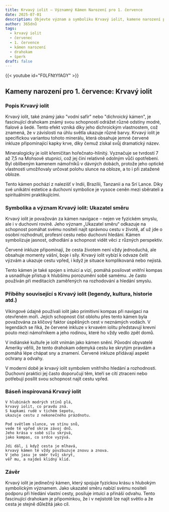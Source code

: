 ```yaml
---
title: Krvavý iolit – Významný Kámen Narození pro 1. července
date: 2025-07-01
description: Objevte význam a symboliku Krvavý iolit, kamene narození pro 1. července, který symbolizuje Ukazatel směru. Přečtěte si legendy a inspirující příběhy.
author: 365dnů
tags:
  - krvavý iolit
  - červenec
  - 1. července
  - kámen narození
  - drahokam
  - šperk
draft: false
---
```


{{< youtube id="F0LFNtYfAGY" >}}

## Kameny narození pro 1. července: Krvavý iolit

### Popis Krvavý iolit

Krvavý iolit, také známý jako "vodní safír" nebo "dichroický kámen", je fascinující drahokam známý svou schopností odrážet různé odstíny modré, fialové a šedé. Tento efekt vzniká díky jeho dichroickým vlastnostem, což znamená, že v závislosti na úhlu světla ukazuje různé barvy. Krvavý iolit je specifickou variantou tohoto minerálu, která obsahuje jemné červené inkluze připomínající kapky krve, díky čemuž získal svůj dramatický název.

Mineralogicky je iolit křemičitan hořečnato-hlinitý. Vyznačuje se tvrdostí 7 až 7,5 na Mohsově stupnici, což jej činí relativně odolným vůči opotřebení. Byl oblíbeným kamenem námořníků v dávných dobách, protože jeho optické vlastnosti umožňovaly určovat polohu slunce na obloze, a to i při zatažené obloze.

Tento kámen pochází z nalezišť v Indii, Brazílii, Tanzanii a na Srí Lance. Díky své unikátní estetice a duchovní symbolice je vysoce ceněn mezi sběrateli a spirituálními praktikujícími.

### Symbolika a význam Krvavý iolit: Ukazatel směru

Krvavý iolit je považován za kámen navigace – nejen ve fyzickém smyslu, ale i v duchovní rovině. Jeho význam „Ukazatel směru“ odkazuje na schopnost pomáhat svému nositeli najít správnou cestu v životě, ať už jde o osobní rozhodnutí, profesní cestu nebo duchovní hledání. Kámen symbolizuje jasnost, odhodlání a schopnost vidět věci z různých perspektiv.

Červené inkluze připomínají, že cesta životem není vždy jednoduchá, ale obsahuje momenty vášní, boje i síly. Krvavý iolit vybízí k odvaze čelit výzvám a ukazuje cestu vpřed, i když je situace komplikovaná nebo nejistá.

Tento kámen je také spojen s intuicí a vizí, pomáhá posilovat vnitřní kompas a usnadňuje přístup k hlubšímu porozumění sobě samému. Je často používán při meditacích zaměřených na rozhodování a hledání smyslu.

### Příběhy související s Krvavý iolit (legendy, kultura, historie atd.)

Vikingové údajně používali iolit jako primitivní kompas při navigaci na otevřeném moři. Jejich schopnost číst oblohu přes tento kámen byla považována za klíčový faktor úspěšných cest v neznámých vodách. V legendách se říká, že červené inkluze v krvavém iolitu představují krevní pouto mezi námořníkem a jeho rodinou, které ho vždy vedlo zpět domů.

V indiánské kultuře je iolit vnímán jako kámen snění. Původní obyvatelé Ameriky věřili, že tento drahokam odemyká cestu ke skrytým pravdám a pomáhá lépe chápat sny a znamení. Červené inkluze přidávají aspekt ochrany a odvahy.

V moderní době je krvavý iolit symbolem vnitřního hledání a rozhodnosti. Duchovní praktici jej často doporučují těm, kteří se cítí ztraceni nebo potřebují posílit svou schopnost najít cestu vpřed.

### Báseň inspirovaná Krvavý iolit

```
V hlubinách modrých stínů plá,  
krvavý iolit, co pravdu zná.  
S kapkami rudé v tichém šepotu,  
ukazuje cestu z nekonečného prázdnotu.  

Pod světlem slunce, ve stínu snů,  
vede tě vpřed skrze závoj dnů.  
Jeho krása v sobě sílu skrývá,  
jako kompas, co srdce vyzývá.  

Jdi dál, i když cesta je mlhavá,  
krvavý kámen tě vždy povzbuzuje znovu a znova.  
V jeho jasu je směr tvůj skryt,  
věř mu, a najdeš klidný klid.
```

### Závěr

Krvavý iolit je jedinečný kámen, který spojuje fyzickou krásu s hlubokým symbolickým významem. Jako ukazatel směru nabízí svému nositeli podporu při hledání vlastní cesty, posiluje intuici a přináší odvahu. Tento fascinující drahokam je připomínkou, že i v nejistotě lze najít světlo a že cesta je stejně důležitá jako cíl.